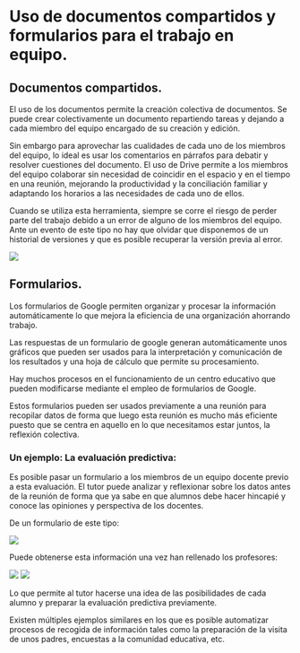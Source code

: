 # Uso de documentos compartidos y formularios para el trabajo en equipo.

## Documentos compartidos.

El uso de los documentos permite la creación colectiva de documentos. Se puede crear colectivamente un documento repartiendo tareas y dejando a cada miembro del equipo encargado de su creación y edición.

Sin embargo para aprovechar las cualidades de cada uno de los miembros del equipo, lo ideal es usar los comentarios en párrafos para debatir y resolver cuestiones del documento. El uso de Drive permite a los miembros del equipo colaborar sin necesidad de coincidir en el espacio y en el tiempo en una reunión, mejorando la productividad y la conciliación familiar y adaptando los horarios a las necesidades de cada uno de ellos.

Cuando se utiliza esta herramienta, siempre se corre el riesgo de perder parte del trabajo debido a un error de alguno de los miembros del equipo. Ante un evento de este tipo no hay que olvidar que disponemos de un historial de versiones y que es posible recuperar la versión previa al error.

![](/assets/Selección_482.png)

## Formularios.

Los formularios de Google permiten organizar y procesar la información automáticamente lo que mejora la eficiencia de una organización ahorrando trabajo.

Las respuestas de un formulario de google generan automáticamente unos gráficos que pueden ser usados para la interpretación y comunicación de los resultados y una hoja de cálculo que permite su procesamiento.

Hay muchos procesos en el funcionamiento de un centro educativo que pueden modificarse mediante el empleo de formularios de Google.

Estos formularios pueden ser usados previamente a una reunión para recopilar datos de forma que luego esta reunión es mucho más eficiente puesto que se centra en aquello en lo que necesitamos estar juntos, la reflexión colectiva.

### Un ejemplo: La evaluación predictiva:

Es posible pasar un formulario a los miembros de un equipo docente previo a esta evaluación. El tutor puede analizar y reflexionar sobre los datos antes de la reunión de forma que ya sabe en que alumnos debe hacer hincapié y conoce las opiniones y perspectiva de los docentes.

De un formulario de este tipo:

![](/assets/Selección_485.png)

Puede obtenerse esta información una vez han rellenado los profesores:

![](/assets/Selección_486.png)
![](/assets/Selección_487.png)

Lo que permite al tutor hacerse una idea de las posibilidades de cada alumno y preparar la evaluación predictiva previamente.

Existen múltiples ejemplos similares en los que es posible automatizar procesos de recogida de información tales como la preparación de la visita de unos padres, encuestas a la comunidad educativa, etc.


